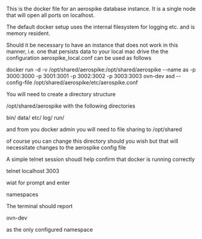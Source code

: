 
This is the docker file for an aerospike database instance. It is a single node that will open all ports on localhost.

The default docker setup uses the internal filesystem for logging etc. and is memory resident.

Should it be necessary to have an instance that does not work in this manner, i.e. one that persists data to your local mac drive the the configuration aerospike_local.conf can be used as follows

docker run -d  -v /opt/shared/aerospike:/opt/shared/aerospike --name as -p 3000:3000 -p 3001:3001 -p 3002:3002 -p 3003:3003 ovn-dev  asd --config-file /opt/shared/aerospike/etc/aerospike.conf


You will need to create a directory structure 

/opt/shared/aerospike with the following directories

bin/
data/
etc/
log/
run/

and from you docker admin you will need to file sharing to /opt/shared

of course you can change this directory should you wish but that will necessitate changes to the aerospike config file

A simple telnet session shoudl help confirm that docker is running correctly

telnet localhost 3003

wiat for prompt and enter

namespaces

The terminal should report 

ovn-dev

as the only configured namespace





